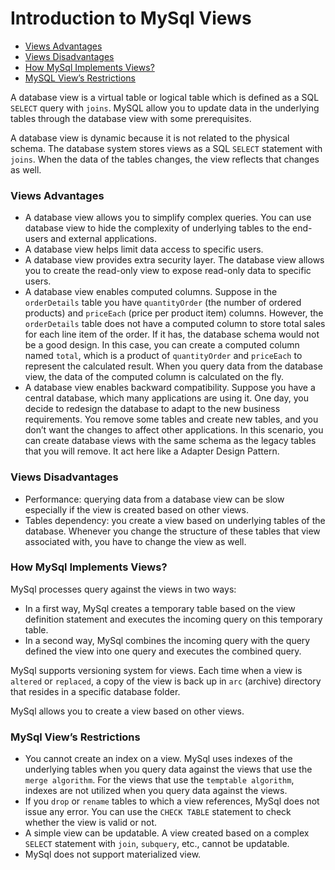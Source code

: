 # Introduction to MySql Views

* [Views Advantages](#views-advantages)
* [Views Disadvantages](#views-disadvantages)
* [How MySql Implements Views?](#how-mysql-implements-views)
* [MySQL View’s Restrictions](#mysql-views-restrictions)

A database view is a virtual table or logical table which is defined as a SQL `SELECT` query with `joins`. MySQL allow you to update data in the underlying tables through the database view with some prerequisites.

A database view is dynamic because it is not related to the physical schema. The database system stores views as a SQL `SELECT` statement with `joins`. When the data of the tables changes, the view reflects that changes as well.

### Views Advantages
* A database view allows you to simplify complex queries. You can use database view to hide the complexity of underlying tables to the end-users and external applications.
* A database view helps limit data access to specific users.
* A database view provides extra security layer. The database view allows you to create the read-only view to expose read-only data to specific users.
* A database view enables computed columns. Suppose in the `orderDetails` table you have `quantityOrder` (the number of ordered products) and `priceEach` (price per product item) columns. However, the `orderDetails` table does not have a computed column to store total sales for each line item of the order. If it has, the database schema would not be a good design. In this case, you can create a computed column named `total`, which is a product of `quantityOrder` and `priceEach` to represent the calculated result. When you query data from the database view, the data of the computed column is calculated on the fly.
* A database view enables backward compatibility. Suppose you have a central database, which many applications are using it. One day, you decide to redesign the database to adapt to the new business requirements. You remove some tables and create new tables, and you don’t want the changes to affect other applications. In this scenario, you can create database views with the same schema as the legacy tables that you will remove. It act here like a Adapter Design Pattern.

### Views Disadvantages
* Performance: querying data from a database view can be slow especially if the view is created based on other views.
* Tables dependency: you create a view based on underlying tables of the database. Whenever you change the structure of these tables that view associated with, you have to change the view as well.

### How MySql Implements Views?
MySql processes query against the views in two ways:
* In a first way, MySql creates a temporary table based on the view definition statement and executes the incoming query on this temporary table.
* In a second way, MySql combines the incoming query with the query defined the view into one query and executes the combined query.

MySql supports versioning system for views. Each time when a view is `altered` or `replaced`, a copy of the view is back up in `arc` (archive) directory that resides in a specific database folder.

MySql allows you to create a view based on other views.

### MySql View’s Restrictions
* You cannot create an index on a view. MySql uses indexes of the underlying tables when you query data against the views that use the `merge algorithm`. For the views that use the `temptable algorithm`, indexes are not utilized when you query data against the views.
* If you `drop` or `rename` tables to which a view references, MySql does not issue any error. You can use the `CHECK TABLE` statement to check whether the view is valid or not.
* A simple view can be updatable. A view created based on a complex `SELECT` statement with `join`, `subquery`, etc., cannot be updatable.
* MySql does not support materialized view.

